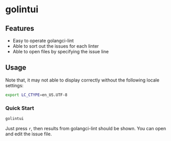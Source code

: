 # golintui

## Features

- Easy to operate golangci-lint
- Able to sort out the issues for each linter
- Able to open files by specifying the issue line

## Usage

Note that, it may not able to display correctly without the following locale settings:

```bash
export LC_CTYPE=en_US.UTF-8
```

### Quick Start

```bash
golintui
```

Just press `r`, then results from golangci-lint should be shown.
You can open and edit the issue file.
